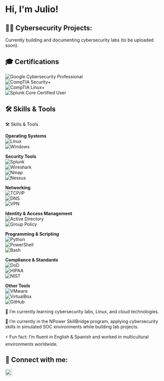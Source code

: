 <h1>Hi, I'm Julio! 

<h2>👨‍💻 Cybersecurity Projects:</h2>

Currently building and documenting cybersecurity labs (to be uploaded soon).
 
<h2> 🎓 Certifications</h2>

![Google Cybersecurity Professional](https://img.shields.io/badge/Google-Cybersecurity%20Professional-4285F4?style=for-the-badge&logo=google&logoColor=white)  
![CompTIA Security+](https://img.shields.io/badge/CompTIA-Security%2B-EA1D25?style=for-the-badge&logo=comptia&logoColor=white)  
![CompTIA Linux+](https://img.shields.io/badge/CompTIA-Linux%2B-333333?style=for-the-badge&logo=linux&logoColor=white)  
![Splunk Core Certified User](https://img.shields.io/badge/Splunk-Core%20Certified%20User-000000?style=for-the-badge&logo=splunk&logoColor=white)  

<h2> 🛠️ Skills & Tools</h2>

🛠️ Skills & Tools

**Operating Systems**  
![Linux](https://img.shields.io/badge/Linux-FCC624?style=for-the-badge&logo=linux&logoColor=black)  
![Windows](https://img.shields.io/badge/Windows-0078D6?style=for-the-badge&logo=windows&logoColor=white)  

**Security Tools**  
![Splunk](https://img.shields.io/badge/Splunk-000000?style=for-the-badge&logo=splunk&logoColor=white)  
![Wireshark](https://img.shields.io/badge/Wireshark-1679A7?style=for-the-badge&logo=wireshark&logoColor=white)  
![Nmap](https://img.shields.io/badge/Nmap-2C2C2C?style=for-the-badge&logo=nmap&logoColor=white)  
![Nessus](https://img.shields.io/badge/Nessus-00B7C3?style=for-the-badge&logo=tenable&logoColor=white)  

**Networking**  
![TCP/IP](https://img.shields.io/badge/TCP%2FIP-FF6F00?style=for-the-badge)  
![DNS](https://img.shields.io/badge/DNS-4285F4?style=for-the-badge)  
![VPN](https://img.shields.io/badge/VPN-2E8B57?style=for-the-badge)  

**Identity & Access Management**  
![Active Directory](https://img.shields.io/badge/Active%20Directory-003366?style=for-the-badge&logo=microsoft&logoColor=white)  
![Group Policy](https://img.shields.io/badge/Group%20Policy-008272?style=for-the-badge&logo=microsoft&logoColor=white)  

**Programming & Scripting**  
![Python](https://img.shields.io/badge/Python-3776AB?style=for-the-badge&logo=python&logoColor=white)  
![PowerShell](https://img.shields.io/badge/PowerShell-5391FE?style=for-the-badge&logo=powershell&logoColor=white)  
![Bash](https://img.shields.io/badge/Bash-4EAA25?style=for-the-badge&logo=gnu-bash&logoColor=white)  

**Compliance & Standards**  
![DoD](https://img.shields.io/badge/DoD%20Cybersecurity-003366?style=for-the-badge)  
![HIPAA](https://img.shields.io/badge/HIPAA-6D83F2?style=for-the-badge)  
![NIST](https://img.shields.io/badge/NIST-000000?style=for-the-badge)  

**Other Tools**  
![VMware](https://img.shields.io/badge/VMware-607078?style=for-the-badge&logo=vmware&logoColor=white)  
![VirtualBox](https://img.shields.io/badge/VirtualBox-183A61?style=for-the-badge&logo=virtualbox&logoColor=white)  
![GitHub](https://img.shields.io/badge/GitHub-181717?style=for-the-badge&logo=github&logoColor=white)  

🌱 I’m currently learning cybersecurity labs, Linux, and cloud technologies.

🔭 I’m currently in the NPower SkillBridge program, applying cybersecurity skills in simulated SOC environments while building lab projects.

⚡ Fun fact: I’m fluent in English & Spanish and worked in multicultural environments worldwide.

<h2> 🤳 Connect with me:</h2>

[<img align="left" alt="JoshMadakor | LinkedIn" width="22px" src="https://cdn.jsdelivr.net/npm/simple-icons@v3/icons/linkedin.svg" />][linkedin]

[linkedin]: https://linkedin.com/in/juliochicas
